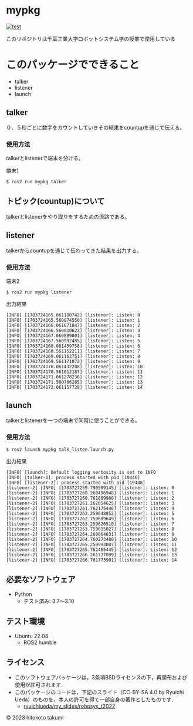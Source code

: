 # mypkg
[![test](https://github.com/isiyakiimo3gou/mypkg/actions/workflows/test.yml/badge.svg)](https://github.com/isiyakiimo3gou/mypkg/actions/workflows/test.yml)

このリポジトリは千葉工業大学ロボットシステム学の授業で使用している

# このパッケージでできること

* talker
* listener
* launch

## talker

０．５秒ごとに数字をカウントしていきその結果をcountupを通じて伝える。

### 使用方法

talkerとlistenerで端末を分ける。

端末1
```
$ ros2 run mypkg talker
```

## トピック(countup)について

talkerとlistenerをやり取りをするための流路である。


## listener

talkerからcountupを通じて伝わってきた結果を出力する。

### 使用方法

端末2
```
$ ros2 run mypkg listener
```

出力結果
```
[INFO] [1703724165.061180742] [listener]: Listen: 0
[INFO] [1703724165.560874550] [listener]: Listen: 1
[INFO] [1703724166.061071847] [listener]: Listen: 2
[INFO] [1703724166.560810623] [listener]: Listen: 3
[INFO] [1703724167.060889001] [listener]: Listen: 4
[INFO] [1703724167.560992485] [listener]: Listen: 5
[INFO] [1703724168.061459758] [listener]: Listen: 6
[INFO] [1703724168.561152211] [listener]: Listen: 7
[INFO] [1703724169.061162751] [listener]: Listen: 8
[INFO] [1703724169.561171072] [listener]: Listen: 9
[INFO] [1703724170.061432208] [listener]: Listen: 10
[INFO] [1703724170.561012187] [listener]: Listen: 11
[INFO] [1703724171.061278236] [listener]: Listen: 12
[INFO] [1703724171.560766265] [listener]: Listen: 13
[INFO] [1703724172.061157728] [listener]: Listen: 14
```

## launch

talkerとlistenerを一つの端末で同時に使うことができる。

### 使用方法

```
$ ros2 launch mypkg talk_listen.launch.py
```

出力結果
```
[INFO] [launch]: Default logging verbosity is set to INFO
[INFO] [talker-1]: process started with pid [19446]
[INFO] [listener-2]: process started with pid [19448]
[listener-2] [INFO] [1703727259.790509145] [listener]: Listen: 0
[listener-2] [INFO] [1703727260.260496948] [listener]: Listen: 1
[listener-2] [INFO] [1703727260.761869980] [listener]: Listen: 2
[listener-2] [INFO] [1703727261.262054625] [listener]: Listen: 3
[listener-2] [INFO] [1703727261.762175446] [listener]: Listen: 4
[listener-2] [INFO] [1703727262.259648852] [listener]: Listen: 5
[listener-2] [INFO] [1703727262.759609649] [listener]: Listen: 6
[listener-2] [INFO] [1703727263.259626510] [listener]: Listen: 7
[listener-2] [INFO] [1703727263.759615027] [listener]: Listen: 8
[listener-2] [INFO] [1703727264.260064831] [listener]: Listen: 9
[listener-2] [INFO] [1703727264.760273480] [listener]: Listen: 10
[listener-2] [INFO] [1703727265.259993007] [listener]: Listen: 11
[listener-2] [INFO] [1703727265.761465445] [listener]: Listen: 12
[listener-2] [INFO] [1703727266.261727099] [listener]: Listen: 13
[listener-2] [INFO] [1703727266.761773901] [listener]: Listen: 14
```

## 必要なソフトウェア
* Python
  * テスト済み: 3.7〜3.10

## テスト環境
* Ubuntu 22.04
  * ROS2 humble

## ライセンス

* このソフトウェアパッケージは，3条項BSDライセンスの下，再頒布および使用が許可されます.
* このパッケージのコードは，下記のスライド（CC-BY-SA 4.0 by Ryuichi Ueda）のものを，本人の許可を得て一部自身の著作としたものです．
	* [ryuichiueda/my_slides/robosys_t2022](https://github.com/ryuichiueda/my_slides/tree/master/robosys_2022)

© 2023 hitokoto takumi


